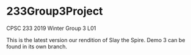 # 233Group3Project
CPSC 233 2019 Winter Group 3 L01

This is the latest version our rendition of Slay the Spire. Demo 3 can be found in its own branch.
